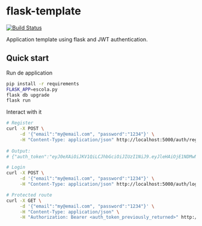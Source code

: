 # flask-template

[![Build Status](https://travis-ci.com/ltaniguti/flask-template.svg?branch=master)](https://travis-ci.com/ltaniguti/flask-template)

Application template using flask and JWT authentication.

## Quick start

Run de application

```bash
pip install -r requirements
FLASK_APP=escola.py
flask db upgrade
flask run
```

Interact with it

```bash
# Register
curl -X POST \
     -d '{"email":"my@email.com", "password":"1234"}' \
     -H "Content-Type: application/json" http://localhost:5000/auth/register
     
# Output:
# {"auth_token":"eyJ0eXAiOiJKV1QiLCJhbGciOiJIUzI1NiJ9.eyJleHAiOjE1NDMwNzc5MjcsImlhdCI6MTU0MzA3NzkyMiwic3ViIjoxfQ.dPmFuSx9diBHcWjWMWPc5hhNHOmxx3axSx8T9hjFNkk","message":"Successfully registered.","status":"success"}

# Login
curl -X POST \
     -d '{"email":"my@email.com", "password":"1234"}' \
     -H "Content-Type: application/json" http://localhost:5000/auth/login

# Protected route
curl -X GET \
     -d '{"email":"my@email.com", "password":"1234"}' \
     -H "Content-Type: application/json" \
     -H "Authorization: Bearer <auth_token_previously_returned>" http://localhost:5000/auth/status

```
